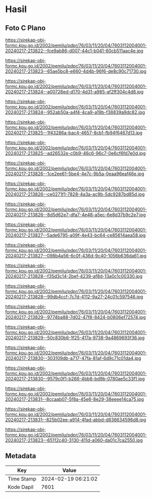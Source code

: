 # Hasil

## Foto C Plano

https://sirekap-obj-formc.kpu.go.id/2002/pemilu/pdpr/76/03/11/20/04/7603112004001-20240217-213822--fce9ab86-d007-44c1-b041-60cb511aac4e.jpg

https://sirekap-obj-formc.kpu.go.id/2002/pemilu/pdpr/76/03/11/20/04/7603112004001-20240217-213823--65ae5bc8-e660-4d4b-96f6-de8c90c71730.jpg

https://sirekap-obj-formc.kpu.go.id/2002/pemilu/pdpr/76/03/11/20/04/7603112004001-20240217-213824--a00726ed-d170-4d31-a985-af2ff304c4d8.jpg

https://sirekap-obj-formc.kpu.go.id/2002/pemilu/pdpr/76/03/11/20/04/7603112004001-20240217-213824--952ab50a-a4f4-4ca9-a19b-f38839a9dc82.jpg

https://sirekap-obj-formc.kpu.go.id/2002/pemilu/pdpr/76/03/11/20/04/7603112004001-20240217-213825--1f43286a-bac4-4657-8cb1-fb94f6467d13.jpg

https://sirekap-obj-formc.kpu.go.id/2002/pemilu/pdpr/76/03/11/20/04/7603112004001-20240217-213825--ad26532e-c0b9-46c6-96c7-0e6cf6fd7e0d.jpg

https://sirekap-obj-formc.kpu.go.id/2002/pemilu/pdpr/76/03/11/20/04/7603112004001-20240217-213826--1ce2ee61-5be4-4e7c-9b5a-0eaa96eaf46e.jpg

https://sirekap-obj-formc.kpu.go.id/2002/pemilu/pdpr/76/03/11/20/04/7603112004001-20240217-213826--ce0271f1-7828-4a3a-ac9b-5dc9287bd85d.jpg

https://sirekap-obj-formc.kpu.go.id/2002/pemilu/pdpr/76/03/11/20/04/7603112004001-20240217-213826--8d5d62e7-dfa7-4e48-a5ec-6e8d37b9c2e7.jpg

https://sirekap-obj-formc.kpu.go.id/2002/pemilu/pdpr/76/03/11/20/04/7603112004001-20240217-213827--5ade6795-a09f-4e43-bc64-ce85614aea58.jpg

https://sirekap-obj-formc.kpu.go.id/2002/pemilu/pdpr/76/03/11/20/04/7603112004001-20240217-213827--098b4a56-6c0f-436d-9c40-1056b636da61.jpg

https://sirekap-obj-formc.kpu.go.id/2002/pemilu/pdpr/76/03/11/20/04/7603112004001-20240217-213828--f35d3c14-2bef-4239-af8d-13a0c1c00330.jpg

https://sirekap-obj-formc.kpu.go.id/2002/pemilu/pdpr/76/03/11/20/04/7603112004001-20240217-213828--99db4ccf-7c7d-4112-9a27-24c01c597546.jpg

https://sirekap-obj-formc.kpu.go.id/2002/pemilu/pdpr/76/03/11/20/04/7603112004001-20240217-213829--9774ba88-7d02-47f8-8424-b0806ef72574.jpg

https://sirekap-obj-formc.kpu.go.id/2002/pemilu/pdpr/76/03/11/20/04/7603112004001-20240217-213829--50c830b6-1f25-417a-9738-9a4869693f36.jpg

https://sirekap-obj-formc.kpu.go.id/2002/pemilu/pdpr/76/03/11/20/04/7603112004001-20240217-213830--303109db-a717-47fa-81af-6d9c71c01da4.jpg

https://sirekap-obj-formc.kpu.go.id/2002/pemilu/pdpr/76/03/11/20/04/7603112004001-20240217-213830--9579c0f1-b266-4bb8-bd9b-0780ae5c33f1.jpg

https://sirekap-obj-formc.kpu.go.id/2002/pemilu/pdpr/76/03/11/20/04/7603112004001-20240217-213831--8ccaab07-5f8a-45e6-8e29-38eeee14ca75.jpg

https://sirekap-obj-formc.kpu.go.id/2002/pemilu/pdpr/76/03/11/20/04/7603112004001-20240217-213831--825b02ee-a914-4fad-abbd-d836634596d8.jpg

https://sirekap-obj-formc.kpu.go.id/2002/pemilu/pdpr/76/03/11/20/04/7603112004001-20240217-213823--65112c40-3130-411d-a060-da01c7ca2550.jpg


## Metadata

| Key        | Value               |
| ---------- | ------------------- |
| Time Stamp | 2024-02-19 06:21:02 |
| Kode Dapil | 7601                |



